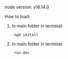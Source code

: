 
node version:
    v16.14.0

How to load:
1. In main folder in terminal:

        npm install
2. In main folder in terminal:

        run dev 
